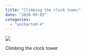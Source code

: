 ```yaml
---
title: "Climbing the clock tower"
date: "2020-09-03"
categories: 
  - "uncharted-4"
---
```


[![](images/Uncharted™-4_-A-Thiefs-End_20200125201946.jpg)](http://davidpeach.co.uk/wp-content/uploads/2020/09/Uncharted™-4_-A-Thiefs-End_20200125201946.jpg)

Climbing the clock tower
